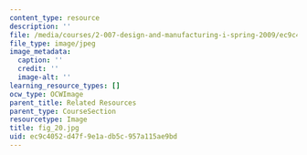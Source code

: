 ```yaml
---
content_type: resource
description: ''
file: /media/courses/2-007-design-and-manufacturing-i-spring-2009/ec9c4052d47f9e1adb5c957a115ae9bd_fig_20.jpg
file_type: image/jpeg
image_metadata:
  caption: ''
  credit: ''
  image-alt: ''
learning_resource_types: []
ocw_type: OCWImage
parent_title: Related Resources
parent_type: CourseSection
resourcetype: Image
title: fig_20.jpg
uid: ec9c4052-d47f-9e1a-db5c-957a115ae9bd
---
```

